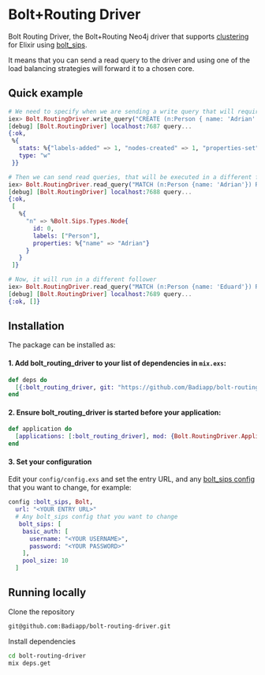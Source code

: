 # Bolt+Routing Driver
Bolt Routing Driver, the Bolt+Routing Neo4j driver that supports [clustering](https://neo4j.com/docs/operations-manual/current/clustering/) for Elixir using [bolt_sips](https://github.com/florinpatrascu/bolt_sips).

It means that you can send a read query to the driver and using one of the load balancing strategies will forward it to a chosen core.

## Quick example
```elixir
# We need to specify when we are sending a write query that will require to be sent to the leader
iex> Bolt.RoutingDriver.write_query("CREATE (n:Person { name: 'Adrian' })")
[debug] [Bolt.RoutingDriver] localhost:7687 query...
{:ok,
 %{
   stats: %{"labels-added" => 1, "nodes-created" => 1, "properties-set" => 1},
   type: "w"
 }}

# Then we can send read queries, that will be executed in a different follower each time
iex> Bolt.RoutingDriver.read_query("MATCH (n:Person {name: 'Adrian'}) RETURN n")
[debug] [Bolt.RoutingDriver] localhost:7688 query...
{:ok,
 [
   %{
     "n" => %Bolt.Sips.Types.Node{
       id: 0,
       labels: ["Person"],
       properties: %{"name" => "Adrian"}
     }
   }
 ]}

# Now, it will run in a different follower
iex> Bolt.RoutingDriver.read_query("MATCH (n:Person {name: 'Eduard'}) RETURN n")
[debug] [Bolt.RoutingDriver] localhost:7689 query...
{:ok, []}
```

## Installation
The package can be installed as:

#### 1. Add bolt_routing_driver to your list of dependencies in `mix.exs`:

```elixir
def deps do
  [{:bolt_routing_driver, git: "https://github.com/Badiapp/bolt-routing-driver"}]
end
```

#### 2. Ensure bolt_routing_driver is started before your application:

```elixir
def application do
  [applications: [:bolt_routing_driver], mod: {Bolt.RoutingDriver.Application, []}]
end
```

#### 3. Set your configuration

Edit your `config/config.exs` and set the entry URL, and any [bolt_sips config](https://github.com/florinpatrascu/bolt_sips/blob/cf325c2656b7252abc4c87cbe256535c03c27d79/lib/bolt_sips.ex#L18-L49) that you want to change, for example:

```elixir
config :bolt_sips, Bolt,
  url: "<YOUR ENTRY URL>"
  # Any bolt_sips config that you want to change
   bolt_sips: [
    basic_auth: [
      username: "<YOUR USERNAME>",
      password: "<YOUR PASSWORD>"
    ],
    pool_size: 10
  ]
```

## Running locally
Clone the repository

```bash
git@github.com:Badiapp/bolt-routing-driver.git
```

Install dependencies

```bash
cd bolt-routing-driver
mix deps.get
```
